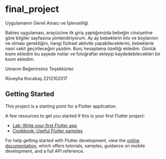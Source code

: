 # final_project

Uygulamanın Genel Amacı ve İşlevselliği

Babies uygulaması, arayüzüne ilk giriş yaptığımızda bebeğin cinsiyetine göre bilgiler sayfasına yönlendiriyorum.
Ay ay bebeklerin kilo ve boylarının ne olması gerektiğini, hangi fiziksel aktivite yapabileceklerini,
bebeklerle nasıl vakit geçirileceğini yazdım.
Burç hesaplama özelliği ekledim.
Günlük kısmı ekledim bu sayede notlar ve fotoğraflar ekleyip kaydedebilecekleri bir kısım ekledim.

Umarım Beğenirsiniz Teşekkürler.

Rüveyha Kocabaş
2212102017


## Getting Started

This project is a starting point for a Flutter application.

A few resources to get you started if this is your first Flutter project:

- [Lab: Write your first Flutter app](https://docs.flutter.dev/get-started/codelab)
- [Cookbook: Useful Flutter samples](https://docs.flutter.dev/cookbook)

For help getting started with Flutter development, view the
[online documentation](https://docs.flutter.dev/), which offers tutorials,
samples, guidance on mobile development, and a full API reference.
